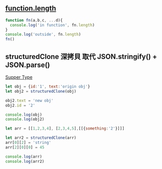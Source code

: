 ## [function.length](https://zh.javascript.info/function-object#shu-xing-length)  

```js
function fn(a,b,c, ...d){
  console.log('in function', fn.length)
}
console.log('outside', fn.length)
fn()
```

## structuredClone 深拷貝 取代 JSON.stringify() + JSON.parse()
[Supper Type](https://developer.mozilla.org/en-US/docs/Web/API/Web_Workers_API/Structured_clone_algorithm#supported_types)
```js
let obj = {id:'1', text:'origin obj'}
let obj2 = structuredClone(obj)

obj2.text = 'new obj'
obj2.id = '2'

console.log(obj)
console.log(obj2)

let arr = [[1,2,3,4], [2,3,4,5],[[{something:'2'}]]]

let arr2 = structuredClone(arr)
arr[0][2] = 'string'
arr[2][0][0] = 45

console.log(arr)
console.log(arr2)
```
